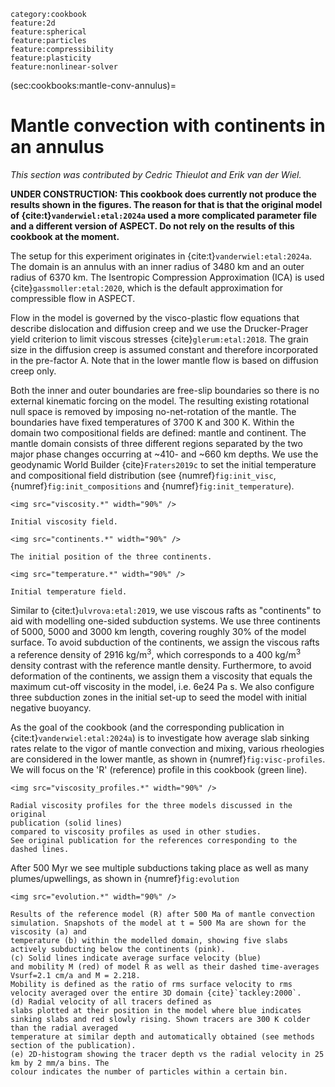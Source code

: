 ```{tags}
category:cookbook
feature:2d
feature:spherical
feature:particles
feature:compressibility
feature:plasticity
feature:nonlinear-solver
```

(sec:cookbooks:mantle-conv-annulus)=
# Mantle convection with continents in an annulus

*This section was contributed by Cedric Thieulot and Erik van der Wiel.*

**UNDER CONSTRUCTION: This cookbook does currently not produce the results shown
in the figures. The reason for that is that the original model of
{cite:t}`vanderwiel:etal:2024a` used a more complicated parameter file and
a different version of ASPECT. Do not rely on the results of this cookbook
at the moment.**

The setup for this experiment originates in {cite:t}`vanderwiel:etal:2024a`.
The domain is an annulus with an inner radius of 3480 km and an outer radius of 6370 km.
The Isentropic Compression Approximation (ICA) is used {cite}`gassmoller:etal:2020`, which is
the default approximation for compressible flow in ASPECT.

Flow in the model is governed by the visco-plastic flow equations
that describe dislocation and diffusion creep and we use the Drucker-Prager
yield criterion to limit viscous stresses {cite}`glerum:etal:2018`.
The grain size in the diffusion creep is assumed constant and therefore
incorporated in the pre-factor A.
Note that in the lower mantle flow is based on diffusion creep only.

Both the inner and outer boundaries are free-slip boundaries so
there is no external kinematic forcing on the model. The resulting
existing rotational null space is removed by imposing no-net-rotation of
the mantle. The boundaries have fixed temperatures of 3700 K and 300 K.
Within the domain two compositional fields are defined: mantle and
continent. The mantle domain consists of three different regions separated
by the two major phase changes occurring at ~410- and ~660 km
depths. We use the geodynamic World Builder {cite}`Fraters2019c` to
set the initial temperature and compositional field distribution
(see {numref}`fig:init_visc`, {numref}`fig:init_compositions` and  {numref}`fig:init_temperature`).


```{figure-md} fig:init_visc
<img src="viscosity.*" width="90%" />

Initial viscosity field.
```

```{figure-md} fig:init_compositions
<img src="continents.*" width="90%" />

The initial position of the three continents.
```

```{figure-md} fig:init_temperature
<img src="temperature.*" width="90%" />

Initial temperature field.
```

Similar to {cite:t}`ulvrova:etal:2019`, we use viscous rafts as "continents" to aid with
modelling one-sided subduction systems. We use three continents of
5000, 5000 and 3000 km length, covering roughly 30% of the model
surface. To avoid subduction of the continents, we assign the viscous
rafts a reference density of 2916 kg/m<sup>3</sup>, which corresponds to a 400
kg/m<sup>3</sup> density contrast with the reference mantle density.
Furthermore, to avoid deformation of the continents, we assign
them a viscosity that equals the maximum cut-off viscosity in the model,
i.e. 6e24 Pa s. We also configure three subduction zones
in the initial set-up to seed the model with initial negative
buoyancy.

As the goal of the cookbook (and the corresponding publication in {cite:t}`vanderwiel:etal:2024a`) is to investigate
how average slab sinking rates relate to the vigor of mantle convection and mixing,
various rheologies are considered in the lower mantle, as
shown in {numref}`fig:visc-profiles`.
We will focus on the 'R' (reference) profile in this cookbook (green line).

```{figure-md} fig:visc-profiles
<img src="viscosity_profiles.*" width="90%" />

Radial viscosity profiles for the three models discussed in the original
publication (solid lines)
compared to viscosity profiles as used in other studies.
See original publication for the references corresponding to the
dashed lines.
```

After 500 Myr we see multiple subductions taking place as well as
many plumes/upwellings, as shown in {numref}`fig:evolution`

```{figure-md} fig:evolution
<img src="evolution.*" width="90%" />

Results of the reference model (R) after 500 Ma of mantle convection simulation. Snapshots of the model at t = 500 Ma are shown for the viscosity (a) and
temperature (b) within the modelled domain, showing five slabs actively subducting below the continents (pink).
(c) Solid lines indicate average surface velocity (blue)
and mobility M (red) of model R as well as their dashed time-averages Vsurf=2.1 cm/a and M = 2.218.
Mobility is defined as the ratio of rms surface velocity to rms velocity averaged over the entire 3D domain {cite}`tackley:2000`.
(d) Radial velocity of all tracers defined as
slabs plotted at their position in the model where blue indicates sinking slabs and red slowly rising. Shown tracers are 300 K colder than the radial averaged
temperature at similar depth and automatically obtained (see methods section of the publication).
(e) 2D-histogram showing the tracer depth vs the radial velocity in 25 km by 2 mm/a bins. The
colour indicates the number of particles within a certain bin.
```
